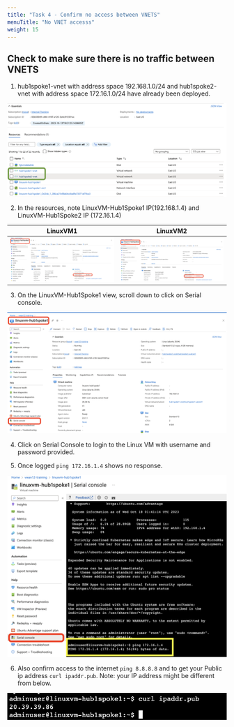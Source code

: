 ```yaml
---
title: "Task 4 - Confirm no access between VNETS"
menuTitle: "No VNET accesss"
weight: 15
---
```


## Check to make sure there is no traffic between VNETS


1. hub1spoke1-vnet with address space 192.168.1.0/24 and hub1spoke2-vnet with address space 172.16.1.0/24 have already been deployed.

![vnets1](../images/vnets1.png)

2. In the resources, note LinuxVM-Hub1Spoke1 IP(192.168.1.4) and LinuxVM-Hub1Spoke2 IP (172.16.1.4)

LinuxVM1               | LinuxVM2
:-------------------------:|:-------------------------:
![linuxvm1](../images/linuxvm1.png) |  ![linuxvm2](../images/linuxvm2.png)

 

3. On the LinuxVM-Hub1Spoke1 view, scroll down to click on Serial console. 

![linuxvm1serial](../images/linuxvm1serial.png)

4. Click on Serial Console to login to the Linux VM with username and password provided. 

5. Once logged ```ping 172.16.1.4``` shows no response. 

![ping1](../images/ping1.png)

6. Also confirm access to the internet ```ping 8.8.8.8``` and to get your Public ip address ```curl ipaddr.pub```.    Note: your IP address might be different from below. 

![publicip](../images/publicip.png)